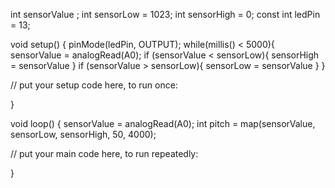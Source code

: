 int sensorValue ;
int sensorLow = 1023;
int sensorHigh = 0;
const int ledPin = 13;

void setup() {
  pinMode(ledPin, OUTPUT);
  while(millis() < 5000){
    sensorValue = analogRead(A0);
    if (sensorValue < sensorLow){
      sensorHigh = sensorValue
    }
    if (sensorValue > sensorLow){
      sensorLow = sensorValue
    }
  }
  
  // put your setup code here, to run once:

}

void loop() {
  sensorValue = analogRead(A0);
  int pitch = map(sensorValue, sensorLow, sensorHigh, 50, 4000);
  
  
  // put your main code here, to run repeatedly:

}
